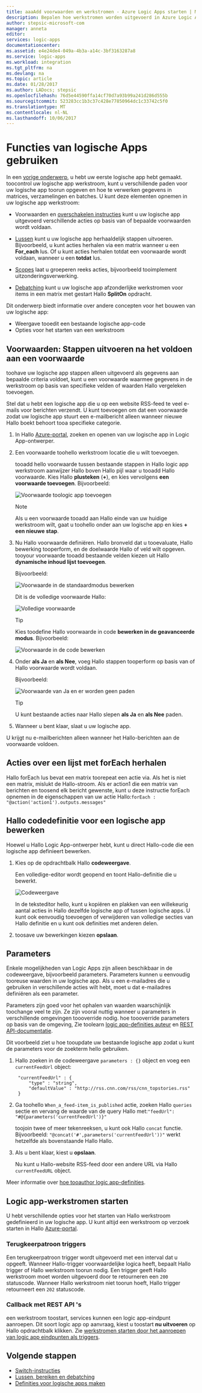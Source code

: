```yaml
---
title: aaaAdd voorwaarden en werkstromen - Azure Logic Apps starten | Microsoft Docs
description: Bepalen hoe werkstromen worden uitgevoerd in Azure Logic Apps door voorwaardelijke logica, triggers, acties en parameters toe te voegen.
author: stepsic-microsoft-com
manager: anneta
editor: 
services: logic-apps
documentationcenter: 
ms.assetid: e4e24de4-049a-4b3a-a14c-3bf3163287a8
ms.service: logic-apps
ms.workload: integration
ms.tgt_pltfrm: na
ms.devlang: na
ms.topic: article
ms.date: 01/28/2017
ms.author: LADocs; stepsic
ms.openlocfilehash: 76d5e44590ffa14cf70d7a93b99a241d286d555b
ms.sourcegitcommit: 523283cc1b3c37c428e77850964dc1c33742c5f0
ms.translationtype: MT
ms.contentlocale: nl-NL
ms.lasthandoff: 10/06/2017
---
```

# <a name="use-logic-apps-features"></a>Functies van logische Apps gebruiken

In een [vorige onderwerp](../logic-apps/logic-apps-create-a-logic-app.md), u hebt uw eerste logische app hebt gemaakt. toocontrol uw logische app werkstroom, kunt u verschillende paden voor uw logische app toorun opgeven en hoe te verwerken gegevens in matrices, verzamelingen en batches. U kunt deze elementen opnemen in uw logische app werkstroom:

* Voorwaarden en [overschakelen instructies](../logic-apps/logic-apps-switch-case.md) kunt u uw logische app uitgevoerd verschillende acties op basis van of bepaalde voorwaarden wordt voldaan.

* [Lussen](../logic-apps/logic-apps-loops-and-scopes.md) kunt u uw logische app herhaaldelijk stappen uitvoeren. Bijvoorbeeld, u kunt acties herhalen via een matrix wanneer u een **For_each** lus. Of u kunt acties herhalen totdat een voorwaarde wordt voldaan, wanneer u een **totdat** lus.

* [Scopes](../logic-apps/logic-apps-loops-and-scopes.md) laat u groeperen reeks acties, bijvoorbeeld tooimplement uitzonderingsverwerking.

* [Debatching](../logic-apps/logic-apps-loops-and-scopes.md) kunt u uw logische app afzonderlijke werkstromen voor items in een matrix met gestart Hallo **SplitOn** opdracht.

Dit onderwerp biedt informatie over andere concepten voor het bouwen van uw logische app:

* Weergave tooedit een bestaande logische app-code
* Opties voor het starten van een werkstroom

## <a name="conditions-run-steps-only-after-meeting-a-condition"></a>Voorwaarden: Stappen uitvoeren na het voldoen aan een voorwaarde

toohave uw logische app stappen alleen uitgevoerd als gegevens aan bepaalde criteria voldoet, kunt u een voorwaarde waarmee gegevens in de werkstroom op basis van specifieke velden of waarden Hallo vergeleken toevoegen.

Stel dat u hebt een logische app die u op een website RSS-feed te veel e-mails voor berichten verzendt. U kunt toevoegen om dat een voorwaarde zodat uw logische app stuurt een e-mailbericht alleen wanneer nieuwe Hallo boekt behoort tooa specifieke categorie.

1. In Hallo [Azure-portal](https://portal.azure.com), zoeken en openen van uw logische app in Logic App-ontwerper.

2. Een voorwaarde toohello werkstroom locatie die u wilt toevoegen. 

   tooadd hello voorwaarde tussen bestaande stappen in Hallo logic app werkstroom aanwijzer Hallo boven Hallo pijl waar u tooadd Hallo voorwaarde. 
   Kies Hallo **plusteken** (**+**), en kies vervolgens **een voorwaarde toevoegen**. Bijvoorbeeld:

   ![Voorwaarde toologic app toevoegen](./media/logic-apps-use-logic-app-features/add-condition.png)

   > [!NOTE]
   > Als u een voorwaarde tooadd aan Hallo einde van uw huidige werkstroom wilt, gaat u toohello onder aan uw logische app en kies **+ een nieuwe stap**.

3. Nu Hallo voorwaarde definiëren. Hallo bronveld dat u tooevaluate, Hallo bewerking tooperform, en de doelwaarde Hallo of veld wilt opgeven. tooyour voorwaarde tooadd bestaande velden kiezen uit Hallo **dynamische inhoud lijst toevoegen**.

   Bijvoorbeeld:

   ![Voorwaarde in de standaardmodus bewerken](./media/logic-apps-use-logic-app-features/edit-condition-basic-mode.png)

   Dit is de volledige voorwaarde Hallo:

   ![Volledige voorwaarde](./media/logic-apps-use-logic-app-features/edit-condition-basic-mode-2.png)

   > [!TIP]
   > Kies toodefine Hallo voorwaarde in code **bewerken in de geavanceerde modus**. Bijvoorbeeld:
   > 
   > ![Voorwaarde in de code bewerken](./media/logic-apps-use-logic-app-features/edit-condition-advanced-mode.png)

4. Onder **als Ja** en **als Nee**, voeg Hallo stappen tooperform op basis van of Hallo voorwaarde wordt voldaan.

   Bijvoorbeeld:

   ![Voorwaarde van Ja en er worden geen paden](./media/logic-apps-use-logic-app-features/condition-yes-no-path.png)

   > [!TIP]
   > U kunt bestaande acties naar Hallo slepen **als Ja** en **als Nee** paden.

5. Wanneer u bent klaar, slaat u uw logische app.

U krijgt nu e-mailberichten alleen wanneer het Hallo-berichten aan de voorwaarde voldoen.

## <a name="repeat-actions-over-a-list-with-foreach"></a>Acties over een lijst met forEach herhalen

Hallo forEach lus bevat een matrix toorepeat een actie via. Als het is niet een matrix, mislukt de Hallo-stroom. Als er action1 die een matrix van berichten en toosend elk bericht gewenste, kunt u deze instructie forEach opnemen in de eigenschappen van uw actie Hallo:`forEach : "@action('action1').outputs.messages"`

## <a name="edit-hello-code-definition-for-a-logic-app"></a>Hallo codedefinitie voor een logische app bewerken

Hoewel u Hallo Logic App-ontwerper hebt, kunt u direct Hallo-code die een logische app definieert bewerken.

1. Kies op de opdrachtbalk Hallo **codeweergave**.

    Een volledige-editor wordt geopend en toont Hallo-definitie die u bewerkt.

    ![Codeweergave](media/logic-apps-use-logic-app-features/codeview.png)

    In de teksteditor hello, kunt u kopiëren en plakken van een willekeurig aantal acties in Hallo dezelfde logische app of tussen logische apps. 
    U kunt ook eenvoudig toevoegen of verwijderen van volledige secties van Hallo definitie en u kunt ook definities met anderen delen.

2. toosave uw bewerkingen kiezen **opslaan**.

## <a name="parameters"></a>Parameters

Enkele mogelijkheden van Logic Apps zijn alleen beschikbaar in de codeweergave, bijvoorbeeld parameters. Parameters kunnen u eenvoudig tooreuse waarden in uw logische app. Als u een e-mailadres die u gebruiken in verschillende acties wilt hebt, moet u dat e-mailadres definiëren als een parameter.

Parameters zijn goed voor het ophalen van waarden waarschijnlijk toochange veel te zijn. Ze zijn vooral nuttig wanneer u parameters in verschillende omgevingen toooverride nodig. hoe toooverride parameters op basis van de omgeving, Zie toolearn [logic app-definities auteur](../logic-apps/logic-apps-author-definitions.md) en [REST API-documentatie](https://docs.microsoft.com/rest/api/logic).

Dit voorbeeld ziet u hoe tooupdate uw bestaande logische app zodat u kunt de parameters voor de zoekterm hello gebruiken.

1. Hallo zoeken in de codeweergave `parameters : {}` object en voeg een `currentFeedUrl` object:

        "currentFeedUrl" : {
            "type" : "string",
            "defaultValue" : "http://rss.cnn.com/rss/cnn_topstories.rss"
        }

2. Ga toohello `When_a_feed-item_is_published` actie, zoeken Hallo `queries` sectie en vervang de waarde van de query Hallo met:`"feedUrl": "#@{parameters('currentFeedUrl')}"` 

    toojoin twee of meer tekenreeksen, u kunt ook Hallo `concat` functie. 
    Bijvoorbeeld: `"@concat('#',parameters('currentFeedUrl'))"` werkt hetzelfde als bovenstaande Hallo Hallo.

3.  Als u bent klaar, kiest u **opslaan**. 

    Nu kunt u Hallo-website RSS-feed door een andere URL via Hallo `currentFeedURL` object.

Meer informatie over [hoe tooauthor logic app-definities](../logic-apps/logic-apps-author-definitions.md).

## <a name="start-logic-app-workflows"></a>Logic app-werkstromen starten

U hebt verschillende opties voor het starten van Hallo werkstroom gedefinieerd in uw logische app. U kunt altijd een werkstroom op verzoek starten in Hallo [Azure-portal].

### <a name="recurrence-triggers"></a>Terugkeerpatroon triggers

Een terugkeerpatroon trigger wordt uitgevoerd met een interval dat u opgeeft. Wanneer Hallo-trigger voorwaardelijke logica heeft, bepaalt Hallo trigger of Hallo werkstroom toorun nodig. Een trigger geeft Hallo werkstroom moet worden uitgevoerd door te retourneren een `200` statuscode. Wanneer Hallo werkstroom niet toorun hoeft, Hallo trigger retourneert een `202` statuscode.

### <a name="callback-using-rest-apis"></a>Callback met REST API 's

een werkstroom toostart, services kunnen een logic app-eindpunt aanroepen. Dit soort logic app op aanvraag, kiest u toostart **nu uitvoeren** op Hallo opdrachtbalk klikken. Zie [werkstromen starten door het aanroepen van logic app eindpunten als triggers](../logic-apps/logic-apps-http-endpoint.md). 

<!-- Shared links -->
[Azure-portal]: https://portal.azure.com

## <a name="next-steps"></a>Volgende stappen

* [Switch-instructies](../logic-apps/logic-apps-switch-case.md) 
* [Lussen, bereiken en debatching](../logic-apps/logic-apps-loops-and-scopes.md)
* [Definities voor logische apps maken](../logic-apps/logic-apps-author-definitions.md)